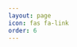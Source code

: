```yaml
---
layout: page
icon: fas fa-link
order: 6
---
```


<script>
window.location.href = "https://www.gamingdominari.com";
</script>

